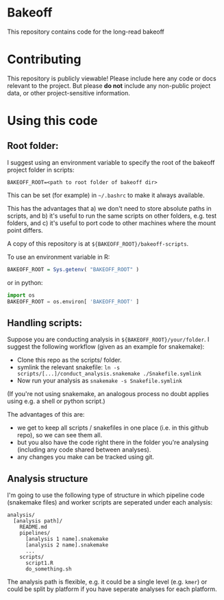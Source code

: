 # Bakeoff
This repository contains code for the long-read bakeoff

# Contributing

This repository is publicly viewable!  Please include here any code or docs relevant to the project.  But please **do not** include any non-public project data, or other project-sensitive information.

# Using this code

## Root folder:
I suggest using an environment variable to specify the root of the bakeoff project folder in scripts:
```
BAKEOFF_ROOT=<path to root folder of bakeoff dir>
```
This can be set (for example) in `~/.bashrc` to make it always available.

This has the advantages that a) we don't need to store absolute paths in scripts, and b) it's useful to run the same scripts on other folders, e.g. test folders, and c) it's useful to port code to other machines where the mount point differs. 

A copy of this repository is at `${BAKEOFF_ROOT}/bakeoff-scripts`.

To use an environment variable in R:
```R
BAKEOFF_ROOT = Sys.getenv( "BAKEOFF_ROOT" )
```
or in python:
```python
import os
BAKEOFF_ROOT = os.environ[ 'BAKEOFF_ROOT' ]
```

## Handling scripts:

Suppose you are conducting analysis in `${BAKEOFF_ROOT}/your/folder`.  I suggest the following workflow (given as an example for snakemake):

* Clone this repo as the scripts/ folder.
* symlink the relevant snakefile: `ln -s scripts/[...]/conduct_analysis.snakemake ./Snakefile.symlink`
* Now run your analysis as `snakemake -s Snakefile.symlink`

(If you're not using snakemake, an analogous process no doubt applies using e.g. a shell or python script.)

The advantages of this are:

* we get to keep all scripts / snakefiles in one place (i.e. in this github repo), so we can see them all.
* but you also have the code right there in the folder you're analysing (including any code shared between analyses).
* any changes you make can be tracked using git.

## Analysis structure

I'm going to use the following type of structure in which pipeline code (snakemake files) and worker scripts are seperated under each analysis:

```
analysis/
  [analysis path]/
    README.md
    pipelines/
      [analysis 1 name].snakemake
      [analysis 2 name].snakemake
      ...
    scripts/
      script1.R
      do_something.sh
```

The analysis path is flexible, e.g. it could be a single level (e.g. `kmer`) or could be split by platform if you have seperate analyses for each platform.
